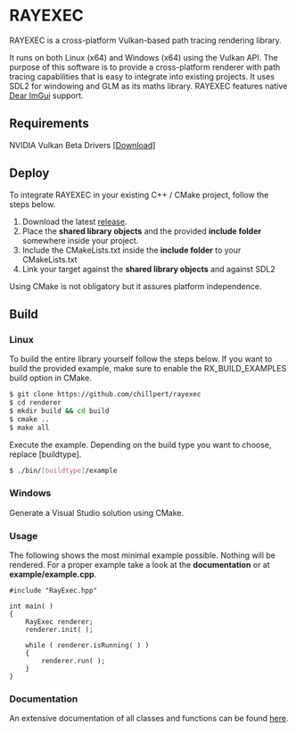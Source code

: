 # RAYEXEC
RAYEXEC is a cross-platform Vulkan-based path tracing rendering library. 

It runs on both Linux (x64) and Windows (x64) using the Vulkan API. The purpose of this software is to provide a cross-platform renderer with path tracing capabilities that is easy to integrate into existing projects. It uses SDL2 for windowing and GLM as its maths library. RAYEXEC features native [Dear ImGui](https://github.com/ocornut/imgui) support.

## Requirements
NVIDIA Vulkan Beta Drivers [[Download]](https://developer.nvidia.com/vulkan-driver) 

## Deploy
To integrate RAYEXEC in your existing C++ / CMake project, follow the steps below.

1. Download the latest [release]().
2. Place the **shared library objects** and the provided **include folder** somewhere inside your project.
3. Include the CMakeLists.txt inside the **include folder** to your CMakeLists.txt
4. Link your target against the **shared library objects** and against SDL2 

Using CMake is not obligatory but it assures platform independence.

## Build
### Linux
To build the entire library yourself follow the steps below. 
If you want to build the provided example, make sure to enable the RX_BUILD_EXAMPLES build option in CMake.
```sh
$ git clone https://github.com/chillpert/rayexec
$ cd renderer 
$ mkdir build && cd build
$ cmake ..
$ make all
```
Execute the example. Depending on the build type you want to choose, replace [buildtype].
```sh
$ ./bin/[buildtype]/example
```

### Windows
Generate a Visual Studio solution using CMake. 

### Usage
The following shows the most minimal example possible. Nothing will be rendered. For a proper example take a look at the **documentation** or at **example/example.cpp**.
```
#include "RayExec.hpp"

int main( )
{
    RayExec renderer;
    renderer.init( );
    
    while ( renderer.isRunning( ) )
    {
        renderer.run( );
    }
}
```

### Documentation
An extensive documentation of all classes and functions can be found [here](https://christianhilpert.com/rayexec).
